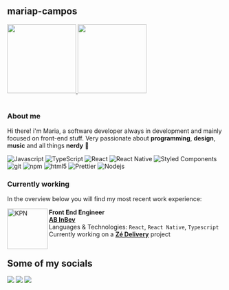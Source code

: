 
## mariap-campos

<div align="left">
  <a href="github.com/Evanilsonpg">
     <img height="160em" src="https://github-readme-stats.vercel.app/api?username=mariap-campos&count_private=true&include_all_commits=true&show_icons=true&theme=dracula&hide_border=false&show_owner=true"/>
     <img height="160em" src="https://github-readme-stats.vercel.app/api/top-langs/?username=mariap-campos&theme=dracula&hide_border=false&&layout=compact"/>
  </a>
</div>
<br/>

### About me
  Hi there! i'm Maria, a software developer always in development and mainly focused on front-end stuff. Very passionate about **programming**, **design**, **music** and all things **nerdy** 👾
<br/>


<p>  
  <img alt="Javascript" src="https://img.shields.io/badge/-Javascript-yellow?style=flat-square&logo=javascript&logoColor=white" />
  <img alt="TypeScript" src="https://img.shields.io/badge/-TypeScript-007ACC?style=flat-square&logo=typescript&logoColor=white" />
  <img alt="React" src="https://img.shields.io/badge/-React-45b8d8?style=flat-square&logo=react&logoColor=white" />
  <img alt="React Native" src="https://img.shields.io/badge/-React Native-3792ab?style=flat-square&logo=react&logoColor=white" />
  <img alt="Styled Components" src="https://img.shields.io/badge/-Styled_Components-db7092?style=flat-square&logo=styled-components&logoColor=white" />
  <img alt="git" src="https://img.shields.io/badge/-Git-F05032?style=flat-square&logo=git&logoColor=white" />
  <img alt="npm" src="https://img.shields.io/badge/-NPM-CB3837?style=flat-square&logo=npm&logoColor=white" />
  <img alt="html5" src="https://img.shields.io/badge/-HTML5-E34F26?style=flat-square&logo=html5&logoColor=white" />
  <img alt="Prettier" src="https://img.shields.io/badge/-Prettier-F7B93E?style=flat-square&logo=prettier&logoColor=white" />
  <img alt="Nodejs" src="https://img.shields.io/badge/-Nodejs-43853d?style=flat-square&logo=Node.js&logoColor=white" />
</p>

### Currently working
In the overview below you will find my most recent work experience:

[<img align="left" height="94px"  alt="KPN" src="https://www.designtagebuch.de/wp-content/uploads/mediathek//2022/01/ab-inbev-logo-bildmarke-1100x825.png"/>](https://www.ab-inbev.com/)


**Front End Engineer** \
[**AB InBev**](https://www.ab-inbev.com/) \
Languages & Technologies: `React`, `React Native`, `Typescript` \
Currently working on a [**Zé Delivery**](https://www.ze.delivery/) project
<br/>
<br/>




## Some of my socials
<div align="left"> 
  <a href="https://www.linkedin.com/in/maria-p-campos/" target="_blank"><img src="https://img.shields.io/badge/-LinkedIn-%230077B5?style=flat-square&logo=linkedin&logoColor=white" target="_blank"></a>
  <a href="https://mashpaula.vercel.app"><img src="https://img.shields.io/badge/website-77b296?style=flat-square&logo=About.me&logoColor=white" target="_blank"></a>
  <a href="mailto:mpfc.maria@gmail.com"><img src="https://img.shields.io/badge/-Gmail-%23333?style=flat-square&logo=gmail&logoColor=white" target="_blank"></a>
 
  
</div>




